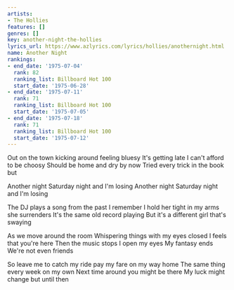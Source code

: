 ```yaml
---
artists:
- The Hollies
features: []
genres: []
key: another-night-the-hollies
lyrics_url: https://www.azlyrics.com/lyrics/hollies/anothernight.html
name: Another Night
rankings:
- end_date: '1975-07-04'
  rank: 82
  ranking_list: Billboard Hot 100
  start_date: '1975-06-28'
- end_date: '1975-07-11'
  rank: 71
  ranking_list: Billboard Hot 100
  start_date: '1975-07-05'
- end_date: '1975-07-18'
  rank: 71
  ranking_list: Billboard Hot 100
  start_date: '1975-07-12'
---
```


Out on the town kicking around feeling bluesy
It's getting late I can't afford to be choosy
Should be home and dry by now
Tried every trick in the book but


Another night Saturday night and I'm losing
Another night Saturday night and I'm losing

The DJ plays a song from the past I remember
I hold her tight in my arms she surrenders
It's the same old record playing
But it's a different girl that's swaying



As we move around the room
Whispering things with my eyes closed
I feels that you're here
Then the music stops I open my eyes
My fantasy ends We're not even friends

So leave me to catch my ride pay my fare on my way home
The same thing every week on my own
Next time around you might be there
My luck might change but until then





